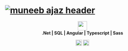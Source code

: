 # [![muneeb ajaz header](https://muneebajaz.netlify.app/assets/img/header.jpg?c=1)](https://muneebajaz.netlify.app)
<p align='center'>
<a href="https://www.linkedin.com/in/mianmuneebajaz/" target="_blank"><img height="30" src="https://muneebajaz.netlify.app/assets/img/Linkedin-logo.png"></a>
<br/>
<strong>.Net | SQL | Angular | Typescript | Sass </strong>
</p>   
<p align='center'>
<img height="20" src="https://visitor-badge.glitch.me/badge?page_id=mianmuneebajaz">
<a href="https://app.netlify.com/sites/muneebajaz/deploys" target="_blank"><img height="20" src="https://api.netlify.com/api/v1/badges/f5e30b25-cbf1-4699-8961-9be6cd5c7983/deploy-status"></a>
</p>
